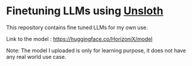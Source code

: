 # Finetuning LLMs using [Unsloth](https://github.com/unslothai/unsloth)
This repository contains fine tuned LLMs for my own use.

Link to the model : https://huggingface.co/HorizoniX/model

Note: The model I uploaded is only for learning purpose, it does not have any real world use case.
